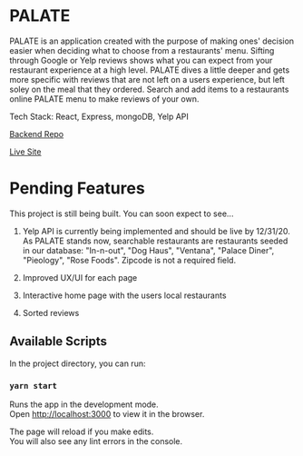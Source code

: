 # PALATE

PALATE is an application created with the purpose of making ones' decision easier when deciding what to choose from a restaurants' menu. Sifting through Google or Yelp reviews shows what you can expect from your restaurant experience at a high level. PALATE dives a little deeper and gets more specific with reviews that are not left on a users experience, but left soley on the meal that they ordered. Search and add items to a restaurants online PALATE menu to make reviews of your own.

Tech Stack: React, Express, mongoDB, Yelp API

[Backend Repo](https://github.com/adeola-ak/palate-api)

[Live Site](https://palateapp.netlify.app/)

# Pending Features

This project is still being built. You can soon expect to see...

1. Yelp API is currently being implemented and should be live by 12/31/20. As PALATE stands now, searchable restaurants are restaurants seeded in our database: "In-n-out", "Dog Haus", "Ventana", "Palace Diner", "Pieology", "Rose Foods". Zipcode is not a required field.

2. Improved UX/UI for each page

3. Interactive home page with the users local restaurants

4. Sorted reviews

## Available Scripts

In the project directory, you can run:

### `yarn start`

Runs the app in the development mode.\
Open [http://localhost:3000](http://localhost:3000) to view it in the browser.

The page will reload if you make edits.\
You will also see any lint errors in the console.
